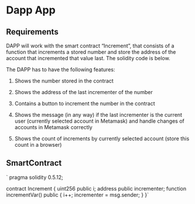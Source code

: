 # Dapp App

## Requirements

DAPP will work with the smart contract “Increment”, that consists of a function that increments a stored number and store the address of the account that incremented that value last. The solidity code is below.

The DAPP has to have the following features:

1.  Shows the number stored in the contract

2.  Shows the address of the last incrementer of the number

3.  Contains a button to increment the number in the contract

4.  Shows the message (in any way) if the last incrementer is the current user (currently selected account in Metamask) and handle changes of accounts in Metamask correctly

5.  Shows the count of increments by currently selected account (store this count in a browser)

## SmartContract

`
pragma solidity 0.5.12;

contract Increment {
uint256 public i;
address public incrementer;
function incrementVar() public {
i++;
incrementer = msg.sender;
}
}`
